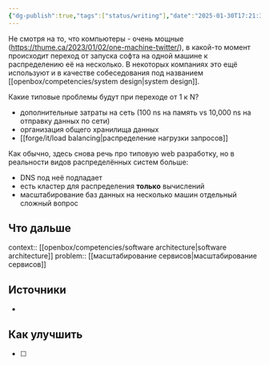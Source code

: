 ```yaml
---
{"dg-publish":true,"tags":["status/writing"],"date":"2025-01-30T17:21:30+03:00","modified_at":"2025-04-08T15:50:51+03:00","permalink":"/forge/it/распределённые системы/","dgPassFrontmatter":true}
---
```



Не смотря на то, что компьютеры - очень мощные (https://thume.ca/2023/01/02/one-machine-twitter/), в какой-то момент происходит переход от запуска софта на одной машине к распределению её на несколько. В некоторых компаниях это ещё используют и в качестве собеседования под названием [[openbox/competencies/system design|system design]].

Какие типовые проблемы будут при переходе от 1 к N?
- дополнительные затраты на сеть (100 ns на память vs 10,000 ns на отправку данных по сети)
- организация общего хранилища данных
- [[forge/it/load balancing|распределение нагрузки запросов]]

Как обычно, здесь снова речь про типовую web разработку, но в реальности видов распределённых систем больше:
- DNS под неё подпадает
- есть кластер для распределения **только** вычислений
- масштабирование баз данных на несколько машин отдельный сложный вопрос

## Что дальше



context:: [[openbox/competencies/software architecture|software architecture]]
problem:: [[масштабирование сервисов|масштабирование сервисов]]

## Источники



- 

## Как улучшить

- [ ] 
